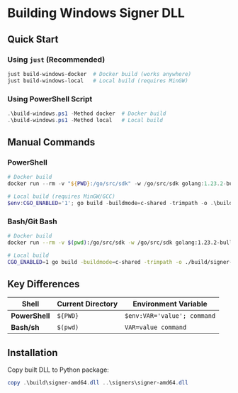 # Building Windows Signer DLL

## Quick Start

### Using `just` (Recommended)
```bash
just build-windows-docker  # Docker build (works anywhere)
just build-windows-local   # Local build (requires MinGW)
```

### Using PowerShell Script
```powershell
.\build-windows.ps1 -Method docker  # Docker build
.\build-windows.ps1 -Method local   # Local build
```

## Manual Commands

### PowerShell
```powershell
# Docker build
docker run --rm -v "${PWD}:/go/src/sdk" -w /go/src/sdk golang:1.23.2-bullseye /bin/sh -c "apt-get update -qq && apt-get install -y -qq mingw-w64 && CGO_ENABLED=1 GOOS=windows GOARCH=amd64 CC=x86_64-w64-mingw32-gcc go build -buildmode=c-shared -trimpath -o ./build/signer-amd64.dll ./sharedlib/sharedlib.go"

# Local build (requires MinGW/GCC)
$env:CGO_ENABLED='1'; go build -buildmode=c-shared -trimpath -o .\build\signer-amd64.dll .\sharedlib\sharedlib.go
```

### Bash/Git Bash
```bash
# Docker build
docker run --rm -v $(pwd):/go/src/sdk -w /go/src/sdk golang:1.23.2-bullseye /bin/sh -c "apt-get update -qq && apt-get install -y -qq mingw-w64 && CGO_ENABLED=1 GOOS=windows GOARCH=amd64 CC=x86_64-w64-mingw32-gcc go build -buildmode=c-shared -trimpath -o ./build/signer-amd64.dll ./sharedlib/sharedlib.go"

# Local build
CGO_ENABLED=1 go build -buildmode=c-shared -trimpath -o ./build/signer-amd64.dll ./sharedlib/sharedlib.go
```

## Key Differences

| Shell | Current Directory | Environment Variable |
|-------|-------------------|---------------------|
| **PowerShell** | `${PWD}` | `$env:VAR='value'; command` |
| **Bash/sh** | `$(pwd)` | `VAR=value command` |

## Installation

Copy built DLL to Python package:
```powershell
copy .\build\signer-amd64.dll ..\signers\signer-amd64.dll
```

